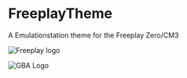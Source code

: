 # FreeplayTheme
A Emulationstation theme for the Freeplay Zero/CM3

![Freeplay logo](https://mrhdr.github.io/Uploads/freeplaytheme.png)


![GBA Logo](https://mrhdr.github.io/Uploads/gba.png)
